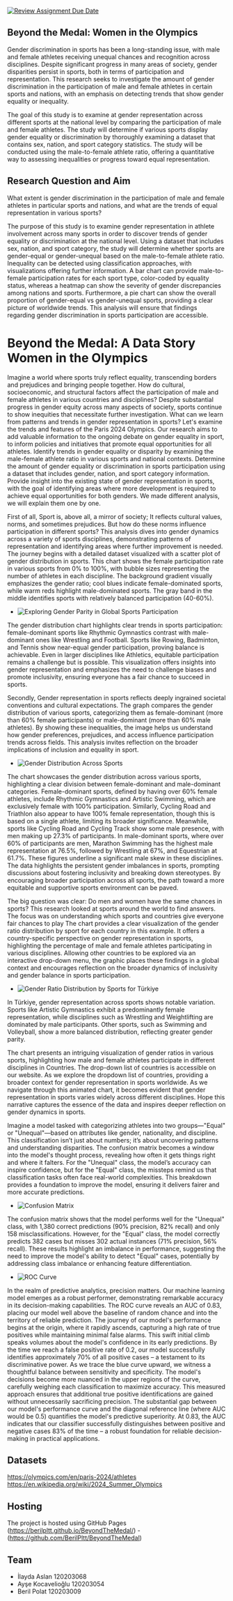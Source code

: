 [![Review Assignment Due Date](https://classroom.github.com/assets/deadline-readme-button-22041afd0340ce965d47ae6ef1cefeee28c7c493a6346c4f15d667ab976d596c.svg)](https://classroom.github.com/a/5i0xgF2j)
## Beyond the Medal: Women in the Olympics

Gender discrimination in sports has been a long-standing issue, with male and female athletes receiving unequal chances and recognition across disciplines. Despite significant progress in many areas of society, gender disparities persist in sports, both in terms of participation and representation. This research seeks to investigate the amount of gender discrimination in the participation of male and female athletes in certain sports and nations, with an emphasis on detecting trends that show gender equality or inequality.

The goal of this study is to examine at gender representation across different sports at the national level by comparing the participation of male and female athletes. The study will determine if various sports display gender equality or discrimination by thoroughly examining a dataset that contains sex, nation, and sport category statistics. The study will be conducted using the male-to-female athlete ratio, offering a quantitative way to assessing inequalities or progress toward equal representation.

## Research Question and Aim

What extent is gender discrimination in the participation of male and female athletes in particular sports and nations, and what are the trends of equal representation in various sports?

The purpose of this study is to examine gender representation in athlete involvement across many sports in order to discover trends of gender equality or discrimination at the national level. Using a dataset that includes sex, nation, and sport category, the study will determine whether sports are gender-equal or gender-unequal based on the male-to-female athlete ratio. Inequality can be detected using classification approaches, with visualizations offering further information. A bar chart can provide male-to-female participation rates for each sport type, color-coded by equality status, whereas a heatmap can show the severity of gender discrepancies among nations and sports. Furthermore, a pie chart can show the overall proportion of gender-equal vs gender-unequal sports, providing a clear picture of worldwide trends. This analysis will ensure that findings regarding gender discrimination in sports participation are accessible.

# Beyond the Medal: A Data Story Women in the Olympics

Imagine a world where sports truly reflect equality, transcending borders and prejudices and bringing people together. How do cultural, socioeconomic, and structural factors affect the participation of male and female athletes in various countries and disciplines? Despite substantial progress in gender equity across many aspects of society, sports continue to show inequities that necessitate further investigation. What can we learn from patterns and trends in gender representation in sports? Let's examine the trends and features of the Paris 2024 Olympics. Our research aims to add valuable information to the ongoing debate on gender equality in sport, to inform policies and initiatives that promote equal opportunities for all athletes. Identify trends in gender equality or disparity by examining the male-female athlete ratio in various sports and national contexts. Determine the amount of gender equality or discrimination in sports participation using a dataset that includes gender, nation, and sport category information. Provide insight into the existing state of gender representation in sports, with the goal of identifying areas where more development is required to achieve equal opportunities for both genders. We made different analysis, we will explain them one by one.

First of all, Sport is, above all, a mirror of society; It reflects cultural values, norms, and sometimes prejudices. But how do these norms influence participation in different sports? This analysis dives into gender dynamics across a variety of sports disciplines, demonstrating patterns of representation and identifying areas where further improvement is needed. The journey begins with a detailed dataset visualized with a scatter plot of gender distribution in sports. This chart shows the female participation rate in various sports from 0% to 100%, with bubble sizes representing the number of athletes in each discipline. The background gradient visually emphasizes the gender ratio; cool blues indicate female-dominated sports, while warm reds highlight male-dominated sports. The gray band in the middle identifies sports with relatively balanced participation (40-60%).

+ ![Exploring Gender Parity in Global Sports Participation](https://github.com/BILGI-IE-421/ie421-2024-2025-termproject-data-wizards-of-gandalf/blob/main/Visuals/gender_distribution_scatter.png)

The gender distribution chart highlights clear trends in sports participation: female-dominant sports like Rhythmic Gymnastics contrast with male-dominant ones like Wrestling and Football. Sports like Rowing, Badminton, and Tennis show near-equal gender participation, proving balance is achievable. Even in larger disciplines like Athletics, equitable participation remains a challenge but is possible. This visualization offers insights into gender representation and emphasizes the need to challenge biases and promote inclusivity, ensuring everyone has a fair chance to succeed in sports.

Secondly, Gender representation in sports reflects deeply ingrained societal conventions and cultural expectations. The graph compares the gender distribution of various sports, categorizing them as female-dominant (more than 60% female participants) or male-dominant (more than 60% male athletes). By showing these inequalities, the image helps us understand how gender preferences, prejudices, and access influence participation trends across fields. This analysis invites reflection on the broader implications of inclusion and equality in sport.

+ ![Gender Distribution Across Sports](https://github.com/BILGI-IE-421/ie421-2024-2025-termproject-data-wizards-of-gandalf/blob/main/Visuals/gender_distribution_in_sports.png)

The chart showcases the gender distribution across various sports, highlighting a clear division between female-dominant and male-dominant categories. Female-dominant sports, defined by having over 60% female athletes, include Rhythmic Gymnastics and Artistic Swimming, which are exclusively female with 100% participation. Similarly, Cycling Road and Triathlon also appear to have 100% female representation, though this is based on a single athlete, limiting its broader significance. Meanwhile, sports like Cycling Road and Cycling Track show some male presence, with men making up 27.3% of participants.
In male-dominant sports, where over 60% of participants are men, Marathon Swimming has the highest male representation at 76.5%, followed by Wrestling at 67%, and Equestrian at 61.7%. These figures underline a significant male skew in these disciplines.
The data highlights the persistent gender imbalances in sports, prompting discussions about fostering inclusivity and breaking down stereotypes. By encouraging broader participation across all sports, the path toward a more equitable and supportive sports environment can be paved.

The big question was clear: Do men and women have the same chances in sports? This research looked at sports around the world to find answers. The focus was on understanding which sports and countries give everyone fair chances to play The chart provides a clear visualization of the gender ratio distribution by sport for each country in this example. It offers a country-specific perspective on gender representation in sports, highlighting the percentage of male and female athletes participating in various disciplines. Allowing other countries to be explored via an interactive drop-down menu, the graphic places these findings in a global context and encourages reflection on the broader dynamics of inclusivity and gender balance in sports participation.

+ ![Gender Ratio Distribution by Sports for Türkiye](https://github.com/BILGI-IE-421/ie421-2024-2025-termproject-data-wizards-of-gandalf/blob/main/Visuals/Gender%20Ratio%20Distribution%20by%20Sports%20for%20Tu%CC%88rkiye.jpeg)

In Türkiye, gender representation across sports shows notable variation. Sports like Artistic Gymnastics exhibit a predominantly female representation, while disciplines such as Wrestling and Weightlifting are dominated by male participants. Other sports, such as Swimming and Volleyball, show a more balanced distribution, reflecting greater gender parity.

The chart presents an intriguing visualization of gender ratios in various sports, highlighting how male and female athletes participate in different disciplines in Countries. The drop-down list of countries is accessible on our website. As we explore the dropdown list of countries, providing a broader context for gender representation in sports worldwide. As we navigate through this animated chart, it becomes evident that gender representation in sports varies widely across different disciplines. Hope this narrative captures the essence of the data and inspires deeper reflection on gender dynamics in sports.

Imagine a model tasked with categorizing athletes into two groups—"Equal" or "Unequal"—based on attributes like gender, nationality, and discipline. This classification isn’t just about numbers; it’s about uncovering patterns and understanding disparities. The confusion matrix becomes a window into the model's thought process, revealing how often it gets things right and where it falters. For the "Unequal" class, the model’s accuracy can inspire confidence, but for the "Equal" class, the missteps remind us that classification tasks often face real-world complexities. This breakdown provides a foundation to improve the model, ensuring it delivers fairer and more accurate predictions.

+ ![Confusion Matrix](https://github.com/BILGI-IE-421/ie421-2024-2025-termproject-data-wizards-of-gandalf/blob/main/Visuals/Confusion%20Matrix.png)

The confusion matrix shows that the model performs well for the "Unequal" class, with 1,380 correct predictions (90% precision, 82% recall) and only 158 misclassifications. However, for the "Equal" class, the model correctly predicts 382 cases but misses 302 actual instances (71% precision, 56% recall). These results highlight an imbalance in performance, suggesting the need to improve the model's ability to detect "Equal" cases, potentially by addressing class imbalance or enhancing feature differentiation.

+ ![ROC Curve](https://github.com/BILGI-IE-421/ie421-2024-2025-termproject-data-wizards-of-gandalf/blob/main/Visuals/ROC%20Curve.png)

In the realm of predictive analytics, precision matters. Our machine learning model emerges as a robust performer, demonstrating remarkable accuracy in its decision-making capabilities. The ROC curve reveals an AUC of 0.83, placing our model well above the baseline of random chance and into the territory of reliable prediction.
The journey of our model's performance begins at the origin, where it rapidly ascends, capturing a high rate of true positives while maintaining minimal false alarms. This swift initial climb speaks volumes about the model's confidence in its early predictions. By the time we reach a false positive rate of 0.2, our model successfully identifies approximately 70% of all positive cases – a testament to its discriminative power.
As we trace the blue curve upward, we witness a thoughtful balance between sensitivity and specificity. The model's decisions become more nuanced in the upper regions of the curve, carefully weighing each classification to maximize accuracy. This measured approach ensures that additional true positive identifications are gained without unnecessarily sacrificing precision.
The substantial gap between our model's performance curve and the diagonal reference line (where AUC would be 0.5) quantifies the model's predictive superiority. At 0.83, the AUC indicates that our classifier successfully distinguishes between positive and negative cases 83% of the time – a robust foundation for reliable decision-making in practical applications.


## Datasets
https://olympics.com/en/paris-2024/athletes
https://en.wikipedia.org/wiki/2024_Summer_Olympics

## Hosting
The project is hosted using GitHub Pages (https://berilpltt.github.io/BeyondTheMedal/) - (https://github.com/BerilPltt/BeyondTheMedal)

## Team 
- İlayda Aslan 120203068
- Ayşe Kocavelioğlu 120203054
- Beril Polat 120203009



